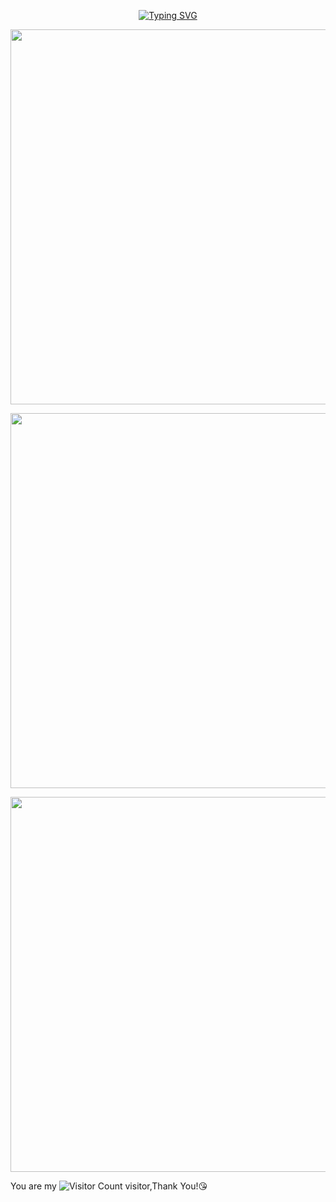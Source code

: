 
<p align="center"> 
  <a href="https://git.io/typing-svg"><img src="https://readme-typing-svg.demolab.com?font=Righteous&size=32&duration=3000&pause=1000&color=8F7FD3DE&center=true&vCenter=true&repeat=false&width=435&lines=Hello!+Welecom+to+hnsqls+!" alt="Typing SVG" /></a>
</p>

<p align="center"> 
  <img src="https://github-readme-stats.vercel.app/api?username=hnsqls&show_icons=true&theme=cobalt&hide_border=true&include_all_commits=true&count_private=true" width="600"/>
</p>

<p align="center"> 
  <img src="https://github-profile-trophy.vercel.app/?username=hnsqls&rank=SECRET,SSS,SS,S,AAA,AA,A,B&theme=dracula&column=-1&no-frame=true" width="600"/>
</p>


<p align="center"> 
  <img src="https://github-readme-activity-graph-chi.vercel.app/graph?username=hnsqls&theme=tokyo-night" width="600"/>
</p>

You are my ![Visitor Count](https://profile-counter.glitch.me/hnsqls/count.svg) visitor,Thank You!😘



